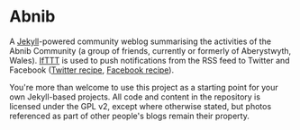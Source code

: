 Abnib
=====

A [Jekyll](http://jekyllrb.com/)-powered community weblog summarising the activities of the Abnib Community (a group of friends, currently or formerly of Aberystwyth, Wales). [IfTTT](http://ifttt.com/) is used to push notifications from the RSS feed to Twitter and Facebook ([Twitter recipe](https://ifttt.com/recipes/116671), [Facebook recipe](https://ifttt.com/recipes/116670)).

You're more than welcome to use this project as a starting point for your own Jekyll-based projects. All code and content in the repository is licensed under the GPL v2, except where otherwise stated, but photos referenced as part of other people's blogs remain their property.
